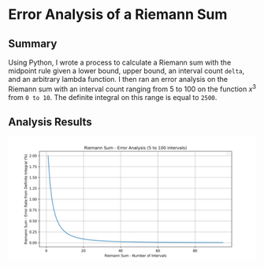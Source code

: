 # Error Analysis of a Riemann Sum

## Summary

Using Python, I wrote a process to calculate a Riemann sum with the midpoint rule given a lower bound, upper bound, an interval count `delta`, and an arbitrary lambda function. I then ran an error analysis on the Riemann sum with an interval count ranging from 5 to 100 on the function $x^3$ from `0 to 10`. The definite integral on this range is equal to `2500`.

## Analysis Results
 ![alt text](https://github.com/amason445/riemann_sum/blob/main/output_illustration.png)
